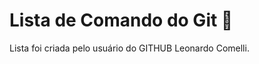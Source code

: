 # Lista de Comando do Git :page_facing_up:
Lista foi criada pelo usuário do GITHUB Leonardo Comelli. 
